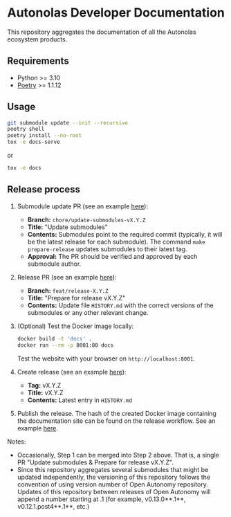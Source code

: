 # Autonolas Developer Documentation

This repository aggregates the documentation of all the Autonolas ecosystem products.

## Requirements

* Python >= 3.10
* [Poetry](https://python-poetry.org/) >= 1.1.12

## Usage

```bash
git submodule update --init --recursive
poetry shell
poetry install --no-root
tox -e docs-serve
```

or

```bash
tox -e docs
```

## Release process

1. Submodule update PR (see an example [here](https://github.com/valory-xyz/docs/pull/27)):
    * **Branch:** `chore/update-submodules-vX.Y.Z`
    * **Title:** "Update submodules"
    * **Contents:** Submodules point to the required commit (typically, it will be the latest release for each submodule). The command `make prepare-release` updates submodules to their latest tag.
    * **Approval:** The PR should be verified and approved by each submodule author.

2. Release PR (see an example [here](https://github.com/valory-xyz/docs/pull/28)):
   * **Branch:** `feat/release-X.Y.Z`
   * **Title:** "Prepare for release vX.Y.Z"
   * **Contents:** Update file `HISTORY.md` with the correct versions of the submodules or any other relevant change.

3. (Optional) Test the Docker image locally:

    ```bash
    docker build -t 'docs' .
    docker run --rm -p 8001:80 docs
    ```

    Test the website with your browser on `http://localhost:8001`.

4. Create release (see an example [here](https://github.com/valory-xyz/docs/releases/tag/v0.10.0)):
   * **Tag:** vX.Y.Z
   * **Title:** vX.Y.Z
   * **Contents:** Latest entry in `HISTORY.md`

5. Publish the release. The hash of the created Docker image containing the documentation site can be found on the release workflow. See an example [here](https://github.com/valory-xyz/docs/actions/runs/4536574834/jobs/7993431764#step:8:24).

Notes:

* Occasionally, Step 1 can be merged into Step 2 above. That is, a single PR "Update submodules & Prepare for release vX.Y.Z".
* Since this repository aggregates several submodules that might be updated independently, the versioning of this repository follows the convention of using version number of Open Autonomy repository. Updates of this repository between releases of Open Autonomy will append a number starting at .1 (for example, v0.13.0**.1**, v0.12.1.post4**.1**, etc.)
